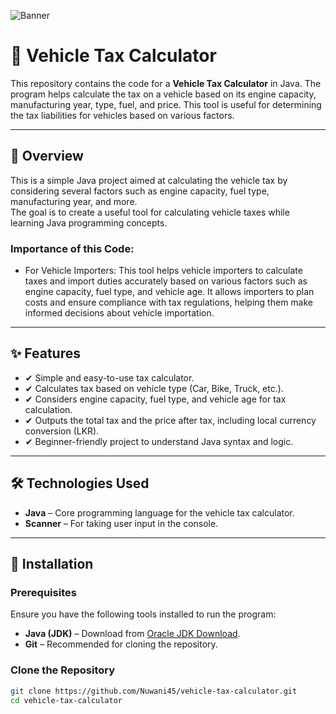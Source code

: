 ![Banner](https://i.postimg.cc/6pm0D6MT/d16ea720-90e9-451f-8384-024dff001d66.webp)

# 🚗 Vehicle Tax Calculator

This repository contains the code for a **Vehicle Tax Calculator** in Java. 
The program helps calculate the tax on a vehicle based on its engine capacity, manufacturing year, type, fuel, and price. 
This tool is useful for determining the tax liabilities for vehicles based on various factors.

---

## 📌 Overview

This is a simple Java project aimed at calculating the vehicle tax by considering several factors such as engine capacity, fuel type, manufacturing year, and more.  
The goal is to create a useful tool for calculating vehicle taxes while learning Java programming concepts.

### Importance of this Code:

- For Vehicle Importers:
  This tool helps vehicle importers to calculate taxes and import duties accurately based on various factors such as engine capacity, fuel type, and vehicle age.
  It allows importers to plan costs and ensure compliance with tax regulations, helping them make informed decisions about vehicle importation.

---

## ✨ Features
- ✔ Simple and easy-to-use tax calculator.
- ✔ Calculates tax based on vehicle type (Car, Bike, Truck, etc.).
- ✔ Considers engine capacity, fuel type, and vehicle age for tax calculation.
- ✔ Outputs the total tax and the price after tax, including local currency conversion (LKR).
- ✔ Beginner-friendly project to understand Java syntax and logic.

---

## 🛠️ Technologies Used
- **Java** – Core programming language for the vehicle tax calculator.
- **Scanner** – For taking user input in the console.

---

## 🔧 Installation

### Prerequisites
Ensure you have the following tools installed to run the program:

- **Java (JDK)** – Download from [Oracle JDK Download](https://www.oracle.com/java/technologies/javase-jdk11-downloads.html).
- **Git** – Recommended for cloning the repository.

### Clone the Repository
```bash
git clone https://github.com/Nuwani45/vehicle-tax-calculator.git
cd vehicle-tax-calculator
